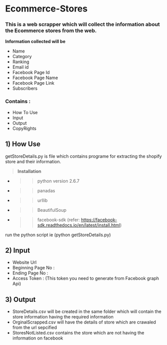# Ecommerce-Stores
### This is a web scrapper which will collect the information about the Ecommerce stores from the web.

**Information collected will be**
- Name
- Category
- Ranking
- Email id
- Facebook Page Id
- Facebook Page Name
- Facebook Page Link
- Subscribers

### Contains :
- How To Use
- Input
- Output
- CopyRights
## 1) How Use

getStoreDetails.py is file which contains programe for extracting the shopify store and their information.
>**Installation**
- >> python version 2.6.7
- >> panadas
- >> urllib
- >> BeautifulSoup
- >> facebook-sdk (refer: https://facebook-sdk.readthedocs.io/en/latest/install.html)

run the python script ie (python getStoreDetails.py)

## 2) Input
- Website Url
- Beginning Page No :
- Ending Page No :
- Access Token : (This token you need to generate from Facebook graph Api)

## 3) Output

- StoreDetails.csv will be created in the same folder which will contain the store information having the required information
- OrginalScrapped.csv will have the details of store which are crawaled from the url sepcified
- StoresNotListed.csv contains the store which are not having the information on facebook